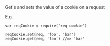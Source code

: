 Get's and sets the value of a cookie on a request

E.g.

    var reqCookie = require('req-cookie')

    reqCookie.set(req, 'foo', 'bar')
    reqCookie.get(req, 'foo') //=> 'bar'
